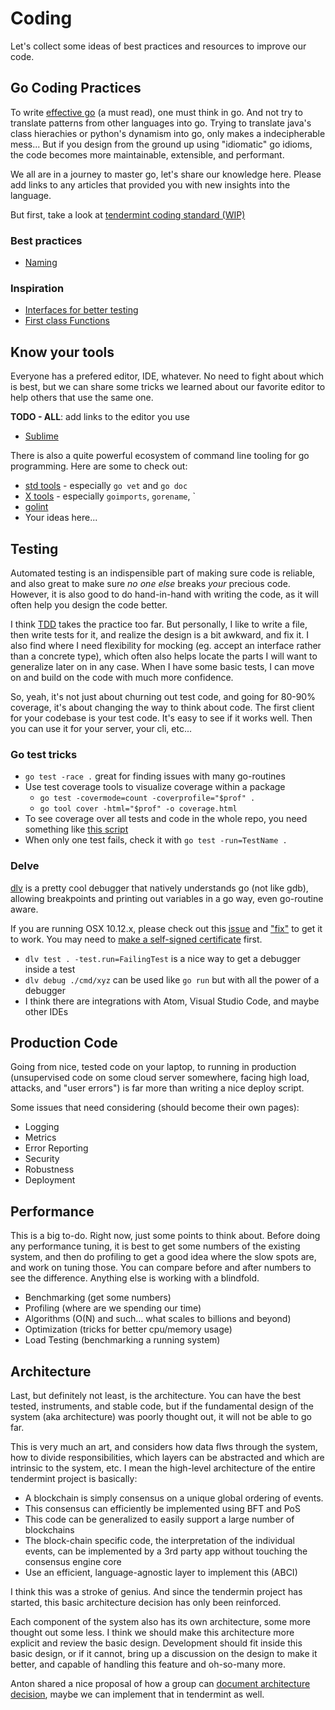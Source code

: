 # Coding

Let's collect some ideas of best practices and resources to improve our code.

## Go Coding Practices

To write [effective go](https://golang.org/doc/effective_go.html) (a must read), one must think in go.  And not try to translate patterns from other languages into go. Trying to translate java's class hierachies or python's dynamism into go, only makes a indecipherable mess... But if you design from the ground up using "idiomatic" go idioms, the code becomes more maintainable, extensible, and performant.

We all are in a journey to master go, let's share our knowledge here.  Please add links to any articles that provided you with new insights into the language.

But first, take a look at [tendermint coding standard (WIP)](Coding_Standard.md)

### Best practices

* [Naming](https://talks.golang.org/2014/names.slide#1)

### Inspiration

* [Interfaces for better testing](https://nathanleclaire.com/blog/2015/10/10/interfaces-and-composition-for-effective-unit-testing-in-golang/)
* [First class Functions](https://dave.cheney.net/2016/11/13/do-not-fear-first-class-functions)


## Know your tools

Everyone has a prefered editor, IDE, whatever.  No need to fight about which is best, but we can share some tricks we learned about our favorite editor to help others that use the same one.

**TODO - ALL**: add links to the editor you use

  * [Sublime](editors/Sublime.md)

There is also a quite powerful ecosystem of command line tooling for go programming.  Here are some to check out:

  * [std tools](https://godoc.org/cmd) - especially `go vet` and `go doc`
  * [X tools](https://godoc.org/golang.org/x/tools/cmd) - especially `goimports`, `gorename`, `
  * [golint](https://github.com/golang/lint)
  * Your ideas here...


## Testing

Automated testing is an indispensible part of making sure code is reliable, and also great to make sure *no one else* breaks *your* precious code. However, it is also good to do hand-in-hand with writing the code, as it will often help you design the code better.

I think [TDD](http://blog.cleancoder.com/uncle-bob/2016/11/10/TDD-Doesnt-work.html) takes the practice too far.  But personally, I like to write a file, then write tests for it, and realize the design is a bit awkward, and fix it.  I also find where I need flexibility for mocking (eg. accept an interface rather than a concrete type), which often also helps locate the parts I will want to generalize later on in any case. When I have some basic tests, I can move on and build on the code with much more confidence.

So, yeah, it's not just about churning out test code, and going for 80-90% coverage, it's about changing the way to think about code.  The first client for your codebase is your test code.  It's easy to see if it works well.  Then you can use it for your server, your cli, etc...

### Go test tricks

  * `go test -race .` great for finding issues with many go-routines
  * Use test coverage tools to visualize coverage within a package
    * `go test -covermode=count -coverprofile="$prof" .`
    * `go tool cover -html="$prof" -o coverage.html`
  * To see coverage over all tests and code in the whole repo, you need something like [this script](./test_cover.sh)
  * When only one test fails, check it with `go test -run=TestName .`

### Delve

[dlv](https://github.com/derekparker/delve) is a pretty cool debugger that natively understands go (not like gdb), allowing breakpoints and printing out variables in a go way, even go-routine aware.

If you are running OSX 10.12.x, please check out this [issue](https://github.com/derekparker/delve/issues/645) and ["fix"]((https://github.com/derekparker/delve/issues/645#issuecomment-261499939)) to get it to work.  You may need to [make a self-signed certificate](https://github.com/derekparker/delve/issues/645#issuecomment-262288691) first.

  * `dlv test . -test.run=FailingTest` is a nice way to get a debugger inside a test
  * `dlv debug ./cmd/xyz` can be used like `go run` but with all the power of a debugger
  * I think there are integrations with Atom, Visual Studio Code, and maybe other IDEs

## Production Code

Going from nice, tested code on your laptop, to running in production (unsupervised code on some cloud server somewhere, facing high load, attacks, and "user errors") is far more than writing a nice deploy script.

Some issues that need considering (should become their own pages):

  * Logging
  * Metrics
  * Error Reporting
  * Security
  * Robustness
  * Deployment

## Performance

This is a big to-do.  Right now, just some points to think about. Before doing any performance tuning, it is best to get some numbers of the existing system, and then do profiling to get a good idea where the slow spots are, and work on tuning those.  You can compare before and after numbers to see the difference. Anything else is working with a blindfold.

  * Benchmarking (get some numbers)
  * Profiling (where are we spending our time)
  * Algorithms (O(N) and such... what scales to billions and beyond)
  * Optimization (tricks for better cpu/memory usage)
  * Load Testing (benchmarking a running system)

## Architecture

Last, but definitely not least, is the architecture.  You can have the best tested, instruments, and stable code, but if the fundamental design of the system (aka architecture) was poorly thought out, it will not be able to go far.

This is very much an art, and considers how data flws through the system, how to divide responsibilities, which layers can be abstracted and which are intrinsic to the system, etc.  I mean the high-level architecture of the entire tendermint project is basically:

  * A blockchain is simply consensus on a unique global ordering of events.
  * This consensus can efficiently be implemented using BFT and PoS
  * This code can be generalized to easily support a large number of blockchains
  * The block-chain specific code, the interpretation of the individual events, can be implemented by a 3rd party app without touching the consensus engine core
  * Use an efficient, language-agnostic layer to implement this (ABCI)

I think this was a stroke of genius.  And since the tendermin project has started, this basic architecture decision has only been reinforced.

Each component of the system also has its own architecture, some more thought out some less. I think we should make this architecture more explicit and review the basic design. Development should fit inside this basic design, or if it cannot, bring up a discussion on the design to make it better, and capable of handling this feature and oh-so-many more.

Anton shared a nice proposal of how a group can [document architecture decision](https://product.reverb.com/documenting-architecture-decisions-the-reverb-way-a3563bb24bd0#.uu7l1r1fy), maybe we can implement that in tendermint as well.
